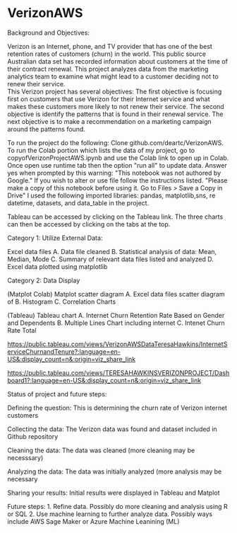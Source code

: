 # VerizonAWS

Background and Objectives:

  Verizon is an Internet, phone, and TV provider that has one of the best retention rates of customers (churn) in the world. This public  source Australian data set  has recorded information about customers at the time of their contract renewal. This project analyzes data from the  marketing analytics team to examine what might lead to a customer deciding not to renew their service.  
  This Verizon project has several objectives:  The first objective is focusing first on customers that use Verizon for their Internet service and what  makes these customers more likely to not renew their service.  The second objective is identify the patterns that is found in their renewal service. The next objective is to make a recommendation on a marketing campaign around the patterns  found.
 
 To run the project do the following: Clone github.com/deartc/VerizonAWS. To run the Colab portion which lists the  data of my project, go to copyofVerizonProjectAWS.ipynb and use the Colab link to open up in Colab. Once open use runtime tab then the option "run all" to update data. Answer yes when prompted by this warning: "This notebook was not authored by Google." If you wish to alter or use file follow the instructions listed. "Please make a copy of this notebook before using it. Go to Files > Save a Copy in Drive" I used the following imported libraries: pandas, matplotlib,sns, re datetime, datasets, and data_table in the project.

Tableau can be accessed by clicking on the Tableau link. The three charts can then be accessed by clicking on the tabs at the top.

Category 1: Utilize External Data:

Excel data files A. Data file cleaned  B. Statistical analysis of data: Mean, Median, Mode C. Summary of relevant data files listed and analyzed D. Excel data plotted using matplotlib

Category 2: Data Display

(Matplot Colab) Matplot scatter diagram A. Excel data files scatter diagram of B. Histogram C. Correlation Charts 


(Tableau) Tableau chart  A.  Internet Churn Retention Rate Based on Gender and Dependents   B.  Multiple Lines Chart including internet C. Intenet Churn Rate Total 




https://public.tableau.com/views/VerizonAWSDataTeresaHawkins/InternetServiceChurnandTenure?:language=en-US&:display_count=n&:origin=viz_share_link



https://public.tableau.com/views/TERESAHAWKINSVERIZONPROJECT/Dashboard1?:language=en-US&:display_count=n&:origin=viz_share_link

Status of project and future steps:

Defining the question:   This is determining the churn rate of Verizon internet customers

Collecting the data:      The Verizon data was found and dataset included in Github repository

Cleaning the data:        The data was cleaned (more cleaning may be necesssary)

Analyzing the data:       The data was initially analyzed (more analysis may be necessary

Sharing your results:      Initial results were displayed in Tableau and Matplot 


Future steps:             1. Refine data. Possibly do more cleaning and analysis using R or SQL 
                          2.  Use machine learning to further analyze data.  Possibly ways include AWS Sage Maker or Azure  Machine Leanining (ML)


     
